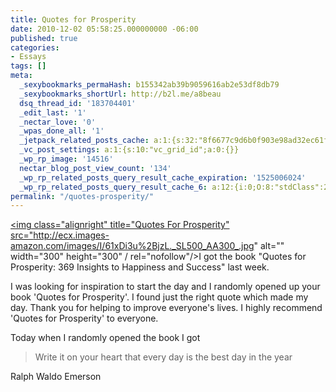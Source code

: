 ```yaml
---
title: Quotes for Prosperity
date: 2010-12-02 05:58:25.000000000 -06:00
published: true
categories:
- Essays
tags: []
meta:
  _sexybookmarks_permaHash: b155342ab39b9059616ab2e53df8db79
  _sexybookmarks_shortUrl: http://b2l.me/a8beau
  dsq_thread_id: '183704401'
  _edit_last: '1'
  _nectar_love: '0'
  _wpas_done_all: '1'
  _jetpack_related_posts_cache: a:1:{s:32:"8f6677c9d6b0f903e98ad32ec61f8deb";a:2:{s:7:"expires";i:1446368504;s:7:"payload";a:3:{i:0;a:1:{s:2:"id";i:83;}i:1;a:1:{s:2:"id";i:343;}i:2;a:1:{s:2:"id";i:1160;}}}}
  _vc_post_settings: a:1:{s:10:"vc_grid_id";a:0:{}}
  _wp_rp_image: '14516'
  nectar_blog_post_view_count: '134'
  _wp_rp_related_posts_query_result_cache_expiration: '1525006024'
  _wp_rp_related_posts_query_result_cache_6: a:12:{i:0;O:8:"stdClass":2:{s:7:"post_id";s:3:"396";s:5:"score";s:17:"29.64142963930798";}i:1;O:8:"stdClass":2:{s:7:"post_id";s:4:"4550";s:5:"score";s:18:"19.033644254136536";}i:2;O:8:"stdClass":2:{s:7:"post_id";s:4:"4201";s:5:"score";s:17:"18.69953608480462";}i:3;O:8:"stdClass":2:{s:7:"post_id";s:4:"3470";s:5:"score";s:17:"18.66707141082979";}i:4;O:8:"stdClass":2:{s:7:"post_id";s:3:"438";s:5:"score";s:18:"17.950249913311154";}i:5;O:8:"stdClass":2:{s:7:"post_id";s:4:"1289";s:5:"score";s:18:"17.783405906238194";}i:6;O:8:"stdClass":2:{s:7:"post_id";s:3:"427";s:5:"score";s:18:"17.681442079347537";}i:7;O:8:"stdClass":2:{s:7:"post_id";s:3:"700";s:5:"score";s:18:"17.237761067713446";}i:8;O:8:"stdClass":2:{s:7:"post_id";s:3:"626";s:5:"score";s:18:"17.211959490132113";}i:9;O:8:"stdClass":2:{s:7:"post_id";s:4:"2365";s:5:"score";s:18:"16.937557247038104";}i:10;O:8:"stdClass":2:{s:7:"post_id";s:4:"1642";s:5:"score";s:18:"16.575862433673358";}i:11;O:8:"stdClass":2:{s:7:"post_id";s:4:"2330";s:5:"score";s:18:"16.455233133421086";}}
permalink: "/quotes-prosperity/"
---
```

<a href="http://www.amazon.com/gp/product/0646492799?ie=UTF8&amp;tag=abundaunlimi-20&amp;linkCode=as2&amp;camp=1789&amp;creative=390957&amp;creativeASIN=0646492799" rel="nofollow"><img class="alignright" title="Quotes For Prosperity" src="http://ecx.images-amazon.com/images/I/61xDi3u%2BjzL._SL500_AA300_.jpg" alt="" width="300" height="300" / rel="nofollow"/></a>I got the book "Quotes for Prosperity: 369 Insights to Happiness and Success" last week.

I was looking for inspiration to start the day and I randomly opened up your book 'Quotes for Prosperity'. I found just the right quote which made my day. Thank you for helping to improve everyone's lives. I highly recommend 'Quotes for Prosperity' to everyone.

Today when I randomly opened the book I got</p>
>Write it on your heart that every day is the best day in the year

Ralph Waldo Emerson</p></blockquote>
